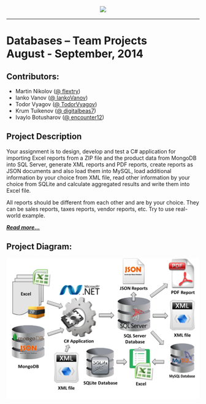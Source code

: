 <p align="center"><a href="http://academy.telerik.com/"><img src="https://raw.github.com/flextry/Telerik-Academy/master/Programming%20with%20C%23/Codes/Other/Telerik.png" /></a></p>

---

# Databases – Team Projects  <br/> August - September, 2014 <br/>

## Contributors:
* Martin Nikolov ([@ flextry](https://github.com/flextry))
* Ianko Vanov ([@ IankoVanov](https://github.com/IankoVanov))
* Todor Vyagov ([@ TodorVyagov](https://github.com/TodorVyagov))
* Krum Tuikenov ([@ digitalbeas7](https://github.com/digitalbeas7))
* Ivaylo Botusharov ([@ encounter12](https://github.com/encounter12))

## Project Description

Your assignment is to design, develop and test a C# application for importing Excel reports from a ZIP file and the product data from MongoDB into SQL Server, generate XML reports and PDF reports, create reports as JSON documents and also load them into MySQL, load additional information by your choice from XML file, read other information by your choice from SQLite and calculate aggregated results and write them into Excel file.

All reports should be different from each other and are by your choice. They can be sales reports, taxes reports, vendor reports, etc. Try to use real-world example.

[***Read more...***](https://github.com/Team-Zealot-Databases/Databases-Teamwork-2014/blob/master/Teamwork%20-%20Assignment/Readme.md)

## Project Diagram:
![screenshot](https://raw.githubusercontent.com/Team-Zealot-Databases/Databases-Teamwork-2014/master/Teamwork%20-%20Assignment/database-requirements.png)

